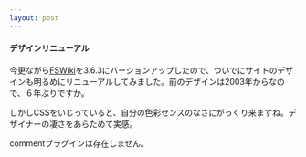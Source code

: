 ```yaml
---
layout: post
---
```

<h4>デザインリニューアル</h4>
<p>今更ながら<a href="http://fswiki.poi.jp/">FSWiki</a>を3.6.3にバージョンアップしたので、ついでにサイトのデザインも明るめにリニューアルしてみました。前のデザインは2003年からなので、６年ぶりですか。</p>
<p>しかしCSSをいじっていると、自分の色彩センスのなさにがっくり来ますね。デザイナーの凄さをあらためて実感。</p>
<p><span class="error">commentプラグインは存在しません。</span> </p>
